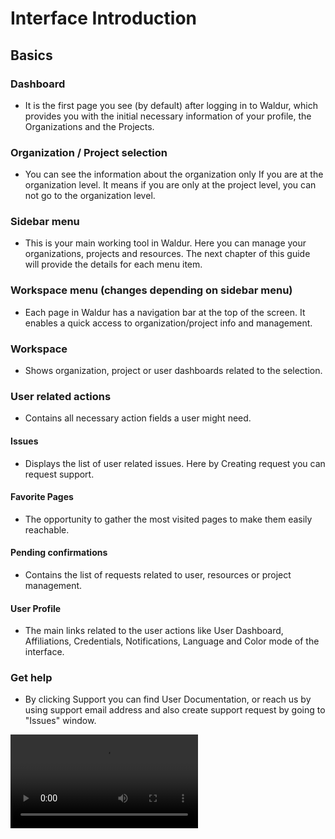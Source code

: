 # Interface Introduction

## Basics

### Dashboard

- It is the first page you see (by default) after logging in to Waldur, which provides you with the initial necessary information of your profile, the Organizations and the Projects.

### Organization / Project selection

- You can see the information about the organization only If you are at the organization level. It means if you are only at the project level, you can not go to the organization level.

### Sidebar menu

- This is your main working tool in Waldur. Here you can manage your organizations, projects and resources. The next chapter of this guide will provide the details for each menu item.

### Workspace menu (changes depending on sidebar menu)

- Each page in Waldur has a navigation bar at the top of the screen. It enables a quick access to organization/project info and management.

### Workspace

- Shows organization, project or user dashboards related to the selection.

### User related actions

- Contains all necessary action fields a user might need.

#### Issues

- Displays the list of user related issues. Here by Creating request you can request support.

#### Favorite Pages

- The opportunity to gather the most visited pages to make them easily reachable.

#### Pending confirmations

- Contains the list of requests related to user, resources or project management.

#### User Profile

- The main links related to the user actions like User Dashboard, Affiliations, Credentials, Notifications, Language and Color mode of the interface.

### Get help

- By clicking Support you can find User Documentation, or reach us by using support email address and also create support request by going to "Issues" window.

![type:video](../img/interface_basics.mp4)
